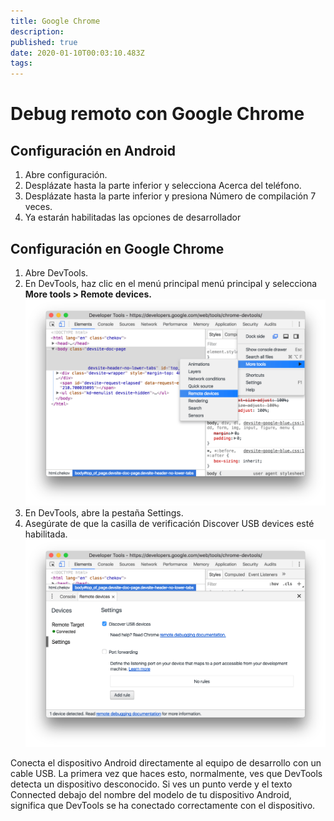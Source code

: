 ```yaml
---
title: Google Chrome
description: 
published: true
date: 2020-01-10T00:03:10.483Z
tags: 
---
```


# Debug remoto con Google Chrome
## Configuración en Android
1. Abre configuración.
1. Desplázate hasta la parte inferior y selecciona Acerca del teléfono.
1. Desplázate hasta la parte inferior y presiona Número de compilación 7 veces.
1. Ya estarán habilitadas las opciones de desarrollador

## Configuración en Google Chrome
1. Abre DevTools.
2. En DevTools, haz clic en el menú principal menú principal y selecciona **More tools > Remote devices.**
![open-remote-devices.png](/open-remote-devices.png)
1. En DevTools, abre la pestaña Settings.
1. Asegúrate de que la casilla de verificación Discover USB devices esté habilitada.
![discover-usb-devices.png](/discover-usb-devices.png)

Conecta el dispositivo Android directamente al equipo de desarrollo con un cable USB. La primera vez que haces esto, normalmente, ves que DevTools detecta un dispositivo desconocido. Si ves un punto verde y el texto Connected debajo del nombre del modelo de tu dispositivo Android, significa que DevTools se ha conectado correctamente con el dispositivo.